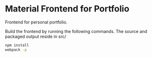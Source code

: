 # Material Frontend for Portfolio

Frontend for personal portfolio.

Build the frontend by running the following commands. The source and packaged
output reside in src/
```bash
npm install
webpack -p
```

